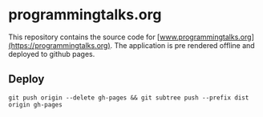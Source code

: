 # programmingtalks.org

This repository contains the source code for [www.programmingtalks.org](https://programmingtalks.org). The application is pre rendered offline and deployed to github pages.

## Deploy

`git push origin --delete gh-pages && git subtree push --prefix dist origin gh-pages`
